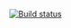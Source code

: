 [![Build status](https://ci.appveyor.com/api/projects/status/s5c9j1d0g10lyyv4?svg=true)](https://ci.appveyor.com/project/kozadaev22/api-ci)

